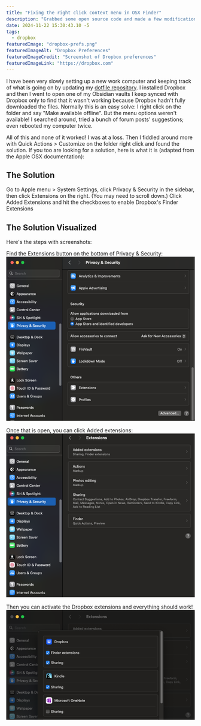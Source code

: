 ```yaml
---
title: "Fixing the right click context menu in OSX Finder"
description: "Grabbed some open source code and made a few modifications that let me use Spotipy to archive my Liked Songs into another playlist."
date: 2024-11-22 15:30:43.10 -5
tags:
  - dropbox
featuredImage: "dropbox-prefs.png"
featuredImageAlt: "Dropbox Preferences"
featuredImageCredit: "Screenshot of Dropbox preferences"
featuredImageLink: "https://dropbox.com"
---
```


I have been very slowly setting up a new work computer and keeping track of what is going on by updating my [dotfile repository](https://github.com/AramZS/dotfiles). I installed Dropbox and then I went to open one of my Obsidian vaults I keep synced with Dropbox only to find that it wasn't working because Dropbox hadn't fully downloaded the files. Normally this is an easy solve: I right click on the folder and say "Make available offline". But the menu options weren't available! I searched around, tried a bunch of forum posts' suggestions; even rebooted my computer twice.

All of this and none of it worked! I was at a loss. Then I fiddled around more with Quick Actions > Customize on the folder right click and found the solution. If you too are looking for a solution, here is what it is (adapted from the Apple OSX documentation):

## The Solution

Go to Apple menu  > System Settings, click Privacy & Security in the sidebar, then click Extensions on the right. (You may need to scroll down.) Click Added Extensions and hit the checkboxes to enable Dropbox's Finder Extensions

## The Solution Visualized

Here's the steps with screenshots:

Find the Extensions button on the bottom of Privacy & Security:
![Extensions activation](/img/dropbox-folders-step-one.png)

Once that is open, you can click Added extensions:
![Added extensions area](/img/dropbox-folders-step-two.png)

Then you can activate the Dropbox extensions and everything should work!
![Dropbox extensions checked to activate](/img/dropbox-folders-step-three.png)
